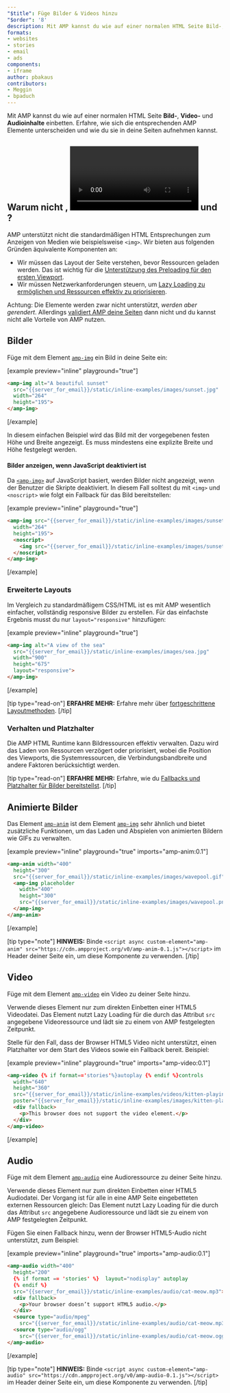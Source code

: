 ```yaml
---
"$title": Füge Bilder & Videos hinzu
"$order": '8'
description: Mit AMP kannst du wie auf einer normalen HTML Seite Bild-, Video- und Audioinhalte einbetten. Erfahre, wie sich die entsprechenden AMP Elemente unterscheiden …
formats:
- websites
- stories
- email
- ads
components:
- iframe
author: pbakaus
contributors:
- Meggin
- bpaduch
---
```


Mit AMP kannst du wie auf einer normalen HTML Seite **Bild-**, **Video-** und **Audioinhalte** einbetten. Erfahre, wie sich die entsprechenden AMP Elemente unterscheiden und wie du sie in deine Seiten aufnehmen kannst.

## Warum nicht <code><img></code>, <code><video></code> und <code><audio></code>?

AMP unterstützt nicht die standardmäßigen HTML Entsprechungen zum Anzeigen von Medien wie beispielsweise `<img>`. Wir bieten aus folgenden Gründen äquivalente Komponenten an:

- Wir müssen das Layout der Seite verstehen, bevor Ressourcen geladen werden. Das ist wichtig für die [Unterstützung des Preloading für den ersten Viewport](../../../../about/how-amp-works.html#size-all-resources-statically).
- Wir müssen Netzwerkanforderungen steuern, um [Lazy Loading zu ermöglichen und Ressourcen effektiv zu priorisieren](../../../../about/how-amp-works.html#prioritize-resource-loading).

Achtung: Die Elemente werden zwar nicht unterstützt, *werden aber gerendert*. Allerdings [validiert AMP deine Seiten](../../../../documentation/guides-and-tutorials/learn/validation-workflow/validate_amp.md) dann nicht und du kannst nicht alle Vorteile von AMP nutzen.

## Bilder

Füge mit dem Element [`amp-img`](../../../../documentation/components/reference/amp-img.md) ein Bild in deine Seite ein:

[example preview="inline" playground="true"]
```html
<amp-img alt="A beautiful sunset"
  src="{{server_for_email}}/static/inline-examples/images/sunset.jpg"
  width="264"
  height="195">
</amp-img>
```
[/example]

In diesem einfachen Beispiel wird das Bild mit der vorgegebenen festen Höhe und Breite angezeigt. Es muss mindestens eine explizite Breite und Höhe festgelegt werden.

#### Bilder anzeigen, wenn JavaScript deaktiviert ist

Da [`<amp-img>`](../../../../documentation/components/reference/amp-img.md) auf JavaScript basiert, werden Bilder nicht angezeigt, wenn der Benutzer die Skripte deaktiviert. In diesem Fall solltest du mit `<img>` und `<noscript>` wie folgt ein Fallback für das Bild bereitstellen:

[example preview="inline" playground="true"]
```html
<amp-img src="{{server_for_email}}/static/inline-examples/images/sunset.jpg"
  width="264"
  height="195">
  <noscript>
    <img src="{{server_for_email}}/static/inline-examples/images/sunset.jpg" width="264" height="195" />
  </noscript>
</amp-img>
```
[/example]

### Erweiterte Layouts

Im Vergleich zu standardmäßigem CSS/HTML ist es mit AMP wesentlich einfacher, vollständig responsive Bilder zu erstellen. Für das einfachste Ergebnis musst du nur `layout="responsive"` hinzufügen:

[example preview="inline" playground="true"]
```html
<amp-img alt="A view of the sea"
  src="{{server_for_email}}/static/inline-examples/images/sea.jpg"
  width="900"
  height="675"
  layout="responsive">
</amp-img>
```
[/example]

[tip type="read-on"] **ERFAHRE MEHR:** Erfahre mehr über [fortgeschrittene Layoutmethoden](../../../../documentation/guides-and-tutorials/develop/style_and_layout/control_layout.md). [/tip]

### Verhalten und Platzhalter

Die AMP HTML Runtime kann Bildressourcen effektiv verwalten. Dazu wird das Laden von Ressourcen verzögert oder priorisiert, wobei die Position des Viewports, die Systemressourcen, die Verbindungsbandbreite und andere Faktoren berücksichtigt werden.

[tip type="read-on"] **ERFAHRE MEHR:** Erfahre, wie du [Fallbacks und Platzhalter für Bilder bereitstellst](../../../../documentation/guides-and-tutorials/develop/style_and_layout/placeholders.md). [/tip]

## Animierte Bilder

Das Element [`amp-anim`](../../../../documentation/components/reference/amp-anim.md) ist dem Element [`amp-img`](../../../../documentation/components/reference/amp-img.md) sehr ähnlich und bietet zusätzliche Funktionen, um das Laden und Abspielen von animierten Bildern wie GIFs zu verwalten.

[example preview="inline" playground="true" imports="amp-anim:0.1"]
```html
<amp-anim width="400"
  height="300"
  src="{{server_for_email}}/static/inline-examples/images/wavepool.gif">
  <amp-img placeholder
    width="400"
    height="300"
    src="{{server_for_email}}/static/inline-examples/images/wavepool.png">
  </amp-img>
</amp-anim>
```
[/example]

[tip type="note"] **HINWEIS:** Binde `<script async custom-element="amp-anim" src="https://cdn.ampproject.org/v0/amp-anim-0.1.js"></script>` im Header deiner Seite ein, um diese Komponente zu verwenden. [/tip]

## Video

Füge mit dem Element [`amp-video`](../../../../documentation/components/reference/amp-video.md) ein Video zu deiner Seite hinzu.

Verwende dieses Element nur zum direkten Einbetten einer HTML5 Videodatei. Das Element nutzt Lazy Loading für die durch das Attribut `src` angegebene Videoressource und lädt sie zu einem von AMP festgelegten Zeitpunkt.

Stelle für den Fall, dass der Browser HTML5 Video nicht unterstützt, einen Platzhalter vor dem Start des Videos sowie ein Fallback bereit. Beispiel:

[example preview="inline" playground="true" imports="amp-video:0.1"]
```html
<amp-video {% if format=='stories'%}autoplay {% endif %}controls
  width="640"
  height="360"
  src="{{server_for_email}}/static/inline-examples/videos/kitten-playing.mp4"
  poster="{{server_for_email}}/static/inline-examples/images/kitten-playing.png">
  <div fallback>
    <p>This browser does not support the video element.</p>
  </div>
</amp-video>
```
[/example]

## Audio

Füge mit dem Element [`amp-audio`](../../../../documentation/components/reference/amp-audio.md) eine Audioressource zu deiner Seite hinzu.

Verwende dieses Element nur zum direkten Einbetten einer HTML5 Audiodatei. Der Vorgang ist für alle in eine AMP Seite eingebetteten externen Ressourcen gleich: Das Element nutzt Lazy Loading für die durch das Attribut `src` angegebene Audioressource und lädt sie zu einem von AMP festgelegten Zeitpunkt.

Fügen Sie einen Fallback hinzu, wenn der Browser HTML5-Audio nicht unterstützt, zum Beispiel:

[example preview="inline" playground="true" imports="amp-audio:0.1"]
```html
<amp-audio width="400"
  height="200"
  {% if format == 'stories' %}  layout="nodisplay" autoplay
  {% endif %}
  src="{{server_for_email}}/static/inline-examples/audio/cat-meow.mp3">
  <div fallback>
    <p>Your browser doesn’t support HTML5 audio.</p>
  </div>
  <source type="audio/mpeg"
    src="{{server_for_email}}/static/inline-examples/audio/cat-meow.mp3">
  <source type="audio/ogg"
    src="{{server_for_email}}/static/inline-examples/audio/cat-meow.ogg">
</amp-audio>
```
[/example]

[tip type="note"] **HINWEIS:** Binde `<script async custom-element="amp-audio" src="https://cdn.ampproject.org/v0/amp-audio-0.1.js"></script>` im Header deiner Seite ein, um diese Komponente zu verwenden. [/tip]
